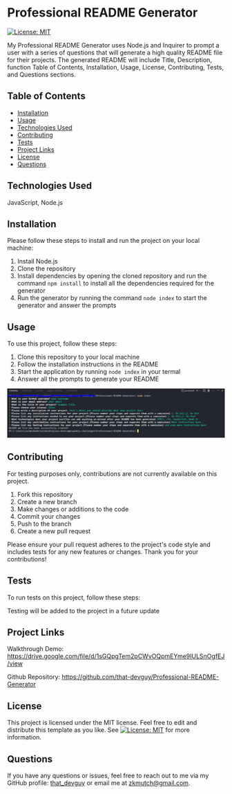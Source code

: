 # Professional README Generator
[![License: MIT](https://img.shields.io/badge/License-MIT-yellow.svg)](https://opensource.org/licenses/MIT)
  
My Professional README Generator uses Node.js and Inquirer to prompt a user with a series of questions that will generate a high quality README file for their projects. The generated README will include Title, Description, function Table of Contents, Installation, Usage, License, Contributing, Tests, and Questions sections.
  
  
## Table of Contents

- [Installation](#installation)
- [Usage](#usage)
- [Technologies Used](#technologies-used)
- [Contributing](#contributing)
- [Tests](#tests)
- [Project Links](#project-links)
- [License](#license)
- [Questions](#questions)

## Technologies Used

JavaScript, Node.js

## Installation

Please follow these steps to install and run the project on your local machine:
1. Install Node.js
2. Clone the repository
3. Install dependencies by opening the cloned repository and run the command `npm install` to install all the dependencies required for the generator
4. Run the generator by running the command `node index` to start the generator and answer the prompts
  
## Usage
  
To use this project, follow these steps:
1. Clone this repository to your local machine
2. Follow the installation instructions in the README
3. Start the application by running `node index` in your termal
4. Answer all the prompts to generate your README

![README Generator Demo Image](/assets/readme-generator-demo.JPG)

## Contributing

For testing purposes only, contributions are not currently available on this project.

1. Fork this repository
2. Create a new branch
3. Make changes or additions to the code
4. Commit your changes
5. Push to the branch
6. Create a new pull request

Please ensure your pull request adheres to the project's code style and includes tests for any new features or changes. Thank you for your contributions!

## Tests

To run tests on this project, follow these steps:

Testing will be added to the project in a future update
  
## Project Links
  
Walkthrough Demo: https://drive.google.com/file/d/1sGQpgTem2pCWvOQpmEYme9IULSnOgfEJ/view

Github Repository: https://github.com/that-devguy/Professional-README-Generator

## License

This project is licensed under the MIT license. Feel free to edit and distribute this template as you like.
See [![License: MIT](https://img.shields.io/badge/License-MIT-yellow.svg)](https://opensource.org/licenses/MIT) for more information.

## Questions

If you have any questions or issues, feel free to reach out to me via my GitHub profile: [that_devguy](https://github.com/that_devguy) or email me at zkmutch@gmail.com.
